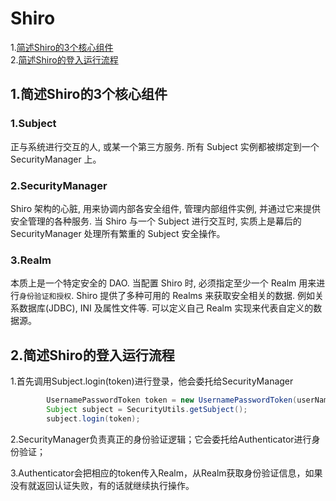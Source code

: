 # Shiro  

1.[简述Shiro的3个核心组件](#简述Shiro的3个核心组件)  
2.[简述Shiro的登入运行流程](#简述Shiro的登入运行流程)  

## 1.简述Shiro的3个核心组件  
### 1.Subject  
正与系统进行交互的人, 或某一个第三方服务.
所有 Subject 实例都被绑定到一个SecurityManager 上。

### 2.SecurityManager  
Shiro 架构的心脏, 用来协调内部各安全组件, 管理内部组件实例, 并通过它来提供安全管理的各种服务.
当 Shiro 与一个 Subject 进行交互时, 实质上是幕后的 SecurityManager 处理所有繁重的 Subject 安全操作。

### 3.Realm  
本质上是一个特定安全的 DAO. 当配置 Shiro 时, 必须指定至少一个 Realm 用来进行`身份验证和授权`.
Shiro 提供了多种可用的 Realms 来获取安全相关的数据. 例如关系数据库(JDBC), INI 及属性文件等.
可以定义自己 Realm 实现来代表自定义的数据源。  

## 2.简述Shiro的登入运行流程  
1.首先调用Subject.login(token)进行登录，他会委托给SecurityManager  
```java
		UsernamePasswordToken token = new UsernamePasswordToken(userName, password);
		Subject subject = SecurityUtils.getSubject();
		subject.login(token);
```  
2.SecurityManager负责真正的身份验证逻辑；它会委托给Authenticator进行身份验证；  

3.Authenticator会把相应的token传入Realm，从Realm获取身份验证信息，如果没有就返回认证失败，有的话就继续执行操作。 

